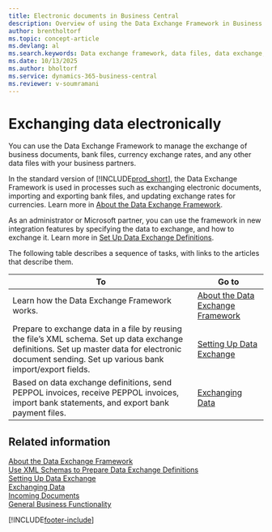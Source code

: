 ```yaml
---
title: Electronic documents in Business Central
description: Overview of using the Data Exchange Framework in Business Central to exchange business documents, including bank files and currency exchange rates.
author: brentholtorf
ms.topic: concept-article
ms.devlang: al
ms.search.keywords: Data exchange framework, data files, data exchange, electronic document, invoice, Business Central, business document, standard-compliant file
ms.date: 10/13/2025
ms.author: bholtorf
ms.service: dynamics-365-business-central
ms.reviewer: v-soumramani
---
```


# Exchanging data electronically

You can use the Data Exchange Framework to manage the exchange of business documents, bank files, currency exchange rates, and any other data files with your business partners.

In the standard version of [!INCLUDE[prod_short](includes/prod_short.md)], the Data Exchange Framework is used in processes such as exchanging electronic documents, importing and exporting bank files, and updating exchange rates for currencies. Learn more in [About the Data Exchange Framework](across-about-the-data-exchange-framework.md).

As an administrator or Microsoft partner, you can use the framework in new integration features by specifying the data to exchange, and how to exchange it. Learn more in [Set Up Data Exchange Definitions](across-how-to-set-up-data-exchange-definitions.md).

The following table describes a sequence of tasks, with links to the articles that describe them.  

|To|Go to|  
|--------|---------|  
|Learn how the Data Exchange Framework works.|[About the Data Exchange Framework](across-about-the-data-exchange-framework.md)|  
|Prepare to exchange data in a file by reusing the file’s XML schema. Set up data exchange definitions. Set up master data for electronic document sending. Set up various bank import/export fields.|[Setting Up Data Exchange](across-set-up-data-exchange.md)|  
|Based on data exchange definitions, send PEPPOL invoices, receive PEPPOL invoices, import bank statements, and export bank payment files.|[Exchanging Data](across-exchange-data.md)|  

## Related information

[About the Data Exchange Framework](across-about-the-data-exchange-framework.md)  
[Use XML Schemas to Prepare Data Exchange Definitions](across-how-to-use-xml-schemas-to-prepare-data-exchange-definitions.md)  
[Setting Up Data Exchange](across-set-up-data-exchange.md)  
[Exchanging Data](across-exchange-data.md)  
[Incoming Documents](across-income-documents.md)  
[General Business Functionality](ui-across-business-areas.md)  

[!INCLUDE[footer-include](includes/footer-banner.md)]  
